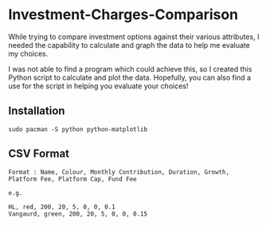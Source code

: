 # Investment-Charges-Comparison

While trying to compare investment options against their various attributes, I needed the capability to calculate and graph the data to help me evaluate my choices.

I was not able to find a program which could achieve this, so I created this Python script to calculate and plot the data. Hopefully, you can also find a use for the script in helping you evaluate your choices!

## Installation

```
sudo pacman -S python python-matplotlib
```
## CSV Format

```
Format : Name, Colour, Monthly Contribution, Duration, Growth, Platform Fee, Platform Cap, Fund Fee

e.g.

HL, red, 200, 20, 5, 0, 0, 0.1
Vangaurd, green, 200, 20, 5, 0, 0, 0.15

```

